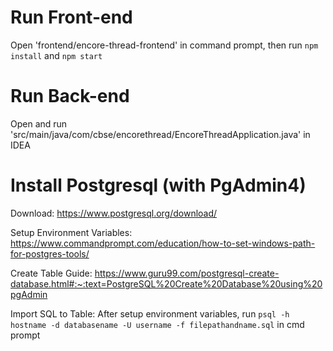 # Run Front-end

Open 'frontend/encore-thread-frontend' in command prompt, then run `npm install` and `npm start`



# Run Back-end

Open and run 'src/main/java/com/cbse/encorethread/EncoreThreadApplication.java' in IDEA



# Install Postgresql (with PgAdmin4)

Download: https://www.postgresql.org/download/ 

Setup Environment Variables: https://www.commandprompt.com/education/how-to-set-windows-path-for-postgres-tools/

Create Table Guide: https://www.guru99.com/postgresql-create-database.html#:~:text=PostgreSQL%20Create%20Database%20using%20pgAdmin

Import SQL to Table: After setup environment variables, run `psql -h hostname -d databasename -U username -f filepathandname.sql` in cmd prompt  

